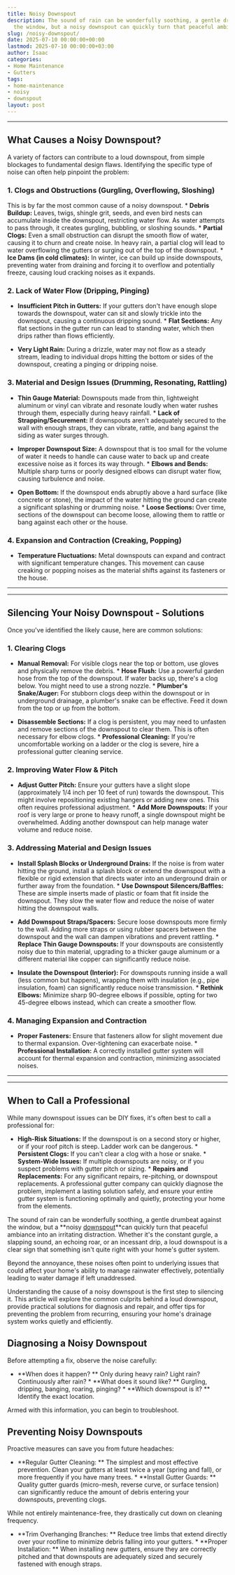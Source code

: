 ```yaml
---
title: Noisy Downspout
description: The sound of rain can be wonderfully soothing, a gentle drumbeat against
  the window, but a noisy downspout can quickly turn that peaceful ambiance into an...
slug: /noisy-downspout/
date: 2025-07-10 00:00:00+00:00
lastmod: 2025-07-10 00:00:00+03:00
author: Isaac
categories:
- Home Maintenance
- Gutters
tags:
- home-maintenance
- noisy
- downspout
layout: post
---
```

---

## What Causes a Noisy Downspout?
A variety of factors can contribute to a loud downspout, from simple blockages to fundamental design flaws. Identifying the specific type of noise can often help pinpoint the problem:

### 1. Clogs and Obstructions (Gurgling, Overflowing, Sloshing)
This is by far the most common cause of a noisy downspout. * **Debris Buildup:** Leaves, twigs, shingle grit, seeds, and even bird nests can accumulate inside the downspout, restricting water flow. As water attempts to pass through, it creates gurgling, bubbling, or sloshing sounds. * **Partial Clogs:** Even a small obstruction can disrupt the smooth flow of water, causing it to churn and create noise.
In heavy rain, a partial clog will lead to water overflowing the gutters or surging out of the top of the downspout. * **Ice Dams (in cold climates):** In winter, ice can build up inside downspouts, preventing water from draining and forcing it to overflow and potentially freeze, causing loud cracking noises as it expands.

### 2. Lack of Water Flow (Dripping, Pinging)

* **Insufficient Pitch in Gutters:** If your gutters don't have enough slope towards the downspout, water can sit and slowly trickle into the downspout, causing a continuous dripping sound. * **Flat Sections:** Any flat sections in the gutter run can lead to standing water, which then drips rather than flows efficiently.

* **Very Light Rain:** During a drizzle, water may not flow as a steady stream, leading to individual drops hitting the bottom or sides of the downspout, creating a pinging or dripping noise.

### 3. Material and Design Issues (Drumming, Resonating, Rattling)

* **Thin Gauge Material:** Downspouts made from thin, lightweight aluminum or vinyl can vibrate and resonate loudly when water rushes through them, especially during heavy rainfall. * **Lack of Strapping/Securement:** If downspouts aren't adequately secured to the wall with enough straps, they can vibrate, rattle, and bang against the siding as water surges through.

* **Improper Downspout Size:** A downspout that is too small for the volume of water it needs to handle can cause water to back up and create excessive noise as it forces its way through. * **Elbows and Bends:** Multiple sharp turns or poorly designed elbows can disrupt water flow, causing turbulence and noise.

* **Open Bottom:** If the downspout ends abruptly above a hard surface (like concrete or stone), the impact of the water hitting the ground can create a significant splashing or drumming noise. * **Loose Sections:** Over time, sections of the downspout can become loose, allowing them to rattle or bang against each other or the house.

### 4. Expansion and Contraction (Creaking, Popping)

* **Temperature Fluctuations:** Metal downspouts can expand and contract with significant temperature changes. This movement can cause creaking or popping noises as the material shifts against its fasteners or the house.
---
---

## Silencing Your Noisy Downspout - Solutions
Once you've identified the likely cause, here are common solutions:

### 1. Clearing Clogs

* **Manual Removal:** For visible clogs near the top or bottom, use gloves and physically remove the debris. * **Hose Flush:** Use a powerful garden hose from the top of the downspout. If water backs up, there's a clog below. You might need to use a strong nozzle. * **Plumber's Snake/Auger:** For stubborn clogs deep within the downspout or in underground drainage, a plumber's snake can be effective. Feed it down from the top or up from the bottom.

* **Disassemble Sections:** If a clog is persistent, you may need to unfasten and remove sections of the downspout to clear them. This is often necessary for elbow clogs. * **Professional Cleaning:** If you're uncomfortable working on a ladder or the clog is severe, hire a professional gutter cleaning service.

### 2. Improving Water Flow & Pitch

* **Adjust Gutter Pitch:** Ensure your gutters have a slight slope (approximately 1/4 inch per 10 feet of run) towards the downspout. This might involve repositioning existing hangers or adding new ones. This often requires professional adjustment. * **Add More Downspouts:** If your roof is very large or prone to heavy runoff, a single downspout might be overwhelmed. Adding another downspout can help manage water volume and reduce noise.

### 3. Addressing Material and Design Issues

* **Install Splash Blocks or Underground Drains:** If the noise is from water hitting the ground, install a splash block or extend the downspout with a flexible or rigid extension that directs water into an underground drain or further away from the foundation. * **Use Downspout Silencers/Baffles:** These are simple inserts made of plastic or foam that fit inside the downspout. They slow the water flow and reduce the noise of water hitting the downspout walls.

* **Add Downspout Straps/Spacers:** Secure loose downspouts more firmly to the wall. Adding more straps or using rubber spacers between the downspout and the wall can dampen vibrations and prevent rattling. * **Replace Thin Gauge Downspouts:** If your downspouts are consistently noisy due to thin material, upgrading to a thicker gauge aluminum or a different material like copper can significantly reduce noise.

* **Insulate the Downspout (Interior):** For downspouts running inside a wall (less common but happens), wrapping them with insulation (e.g., pipe insulation, foam) can significantly reduce noise transmission. * **Rethink Elbows:** Minimize sharp 90-degree elbows if possible, opting for two 45-degree elbows instead, which can create a smoother flow.

### 4. Managing Expansion and Contraction

* **Proper Fasteners:** Ensure that fasteners allow for slight movement due to thermal expansion. Over-tightening can exacerbate noise. * **Professional Installation:** A correctly installed gutter system will account for thermal expansion and contraction, minimizing associated noises.
---
---

## When to Call a Professional
While many downspout issues can be DIY fixes, it's often best to call a professional for:

* **High-Risk Situations:** If the downspout is on a second story or higher, or if your roof pitch is steep. Ladder work can be dangerous. * **Persistent Clogs:** If you can't clear a clog with a hose or snake. * **System-Wide Issues:** If multiple downspouts are noisy, or if you suspect problems with gutter pitch or sizing. * **Repairs and Replacements:** For any significant repairs, re-pitching, or downspout replacements.
A professional gutter company can quickly diagnose the problem, implement a lasting solution safely, and ensure your entire gutter system is functioning optimally and quietly, protecting your home from the elements.

The sound of rain can be wonderfully soothing, a gentle drumbeat against the window, but a **noisy [downspout](https://pestpolicy.com/gutter-downspout-adapter/)**can quickly turn that peaceful ambiance into an irritating distraction. Whether it's the constant gurgle, a slapping sound, an echoing roar, or an incessant drip, a loud downspout is a clear sign that something isn't quite right with your home's gutter system.

Beyond the annoyance, these noises often point to underlying issues that could affect your home's ability to manage rainwater effectively, potentially leading to water damage if left unaddressed.

Understanding the cause of a noisy downspout is the first step to silencing it. This article will explore the common culprits behind a loud downspout, provide practical solutions for diagnosis and repair, and offer tips for preventing the problem from recurring, ensuring your home's drainage system works quietly and efficiently.

##  Diagnosing a Noisy Downspout

Before attempting a fix, observe the noise carefully:

* **When does it happen? ** Only during heavy rain? Light rain? Continuously after rain? * **What does it sound like? ** Gurgling, dripping, banging, roaring, pinging? * **Which downspout is it? ** Identify the exact location.

Armed with this information, you can begin to troubleshoot.

##  Preventing Noisy Downspouts

Proactive measures can save you from future headaches:

* **Regular Gutter Cleaning: ** The simplest and most effective prevention. Clean your gutters at least twice a year (spring and fall), or more frequently if you have many trees. * **Install Gutter Guards: ** Quality gutter guards (micro-mesh, reverse curve, or surface tension) can significantly reduce the amount of debris entering your downspouts, preventing clogs.

While not entirely maintenance-free, they drastically cut down on cleaning frequency.

* **Trim Overhanging Branches: ** Reduce tree limbs that extend directly over your roofline to minimize debris falling into your gutters. * **Proper Installation: ** When installing new gutters, ensure they are correctly pitched and that downspouts are adequately sized and securely fastened with enough straps.
